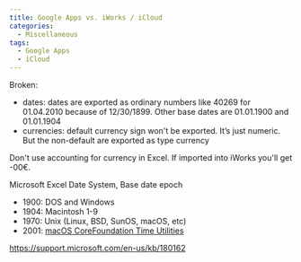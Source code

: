 ```yaml
---
title: Google Apps vs. iWorks / iCloud
categories:
  - Miscellaneous
tags:
  - Google Apps
  - iCloud
---
```

Broken:

* dates: dates are exported as ordinary numbers like 40269 for 01.04.2010 because of 12/30/1899. Other base dates are 01.01.1900 and 01.01.1904
* currencies: default currency sign won't be exported. It’s just numeric. But the non-default are exported as type currency

Don't use accounting for currency in Excel. If imported into iWorks you'll get -00€.

Microsoft Excel Date System, Base date epoch

* 1900: DOS and Windows
* 1904: Macintosh 1-9
* 1970: Unix (Linux, BSD, SunOS, macOS, etc)
* 2001: [macOS CoreFoundation Time Utilities](https://developer.apple.com/reference/corefoundation/1666533-time_utilities)

https://support.microsoft.com/en-us/kb/180162
